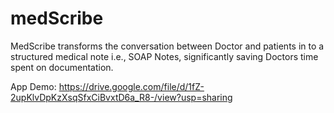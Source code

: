 # medScribe
 MedScribe transforms the conversation between Doctor and patients in to a structured medical note i.e., SOAP Notes, significantly saving Doctors time spent on documentation.

App Demo: https://drive.google.com/file/d/1fZ-2upKlvDpKzXsqSfxCiBvxtD6a_R8-/view?usp=sharing
